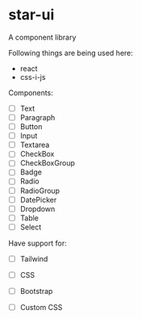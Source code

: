 # star-ui
A component library

Following things are being used here:
* react
* css-i-js

Components:
- [ ] Text
- [ ] Paragraph
- [ ] Button
- [ ] Input
- [ ] Textarea
- [ ] CheckBox
- [ ] CheckBoxGroup
- [ ] Badge
- [ ] Radio
- [ ] RadioGroup
- [ ] DatePicker
- [ ] Dropdown
- [ ] Table
- [ ] Select

Have support for:
- [ ] Tailwind
- [ ] CSS
- [ ] Bootstrap
- [ ] Custom CSS

